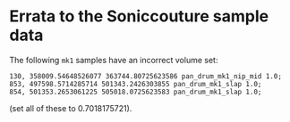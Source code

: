 # Errata to the Soniccouture sample data

The following `mk1` samples have an incorrect volume set:

```
130, 358009.54648526077 363744.80725623586 pan_drum_mk1_nip_mid 1.0;
853, 497598.5714285714 501343.2426303855 pan_drum_mk1_slap 1.0;
854, 501353.2653061225 505018.0725623583 pan_drum_mk1_slap 1.0;
```

(set all of these to 0.7018175721).
